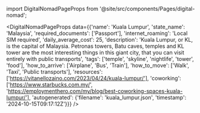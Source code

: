 
import DigitalNomadPageProps from '@site/src/components/Pages/digital-nomad';

<DigitalNomadPageProps
    data={{'name': 'Kuala Lumpur', 'state_name': 'Malaysia', 'required_documents': ['Passport'], 'internet_roaming': 'Local SIM required', 'daily_average_cost': 25, 'description': 'Kuala Lumpur, or KL, is the capital of Malaysia. Petronas towers, Batu caves, temples and KL tower are the most interesting things in this giant city, that you can visit entirely with public transports', 'tags': ['temple', 'skyline', 'nightlife', 'tower', 'food'], 'how_to_arrive': ['Airplane', 'Bus', 'Train'], 'how_to_move': ['Walk', 'Taxi', 'Public transports'], 'resources': ['https://vitanellozaino.com/2023/04/24/kuala-lumpur/'], 'coworking': ['https://www.starbucks.com.my/', 'https://employmenthero.com/my/blog/best-coworking-spaces-kuala-lumpur/'], 'autogenerated': {'filename': 'kuala_lumpur.json', 'timestamp': '2024-10-15T09:17:12Z'}}}
/>
